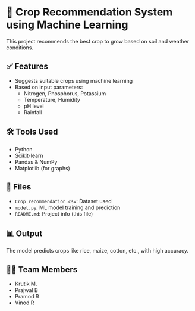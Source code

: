# 🌾 Crop Recommendation System using Machine Learning

This project recommends the best crop to grow based on soil and weather conditions.

## ✅ Features

- Suggests suitable crops using machine learning
- Based on input parameters:
  - Nitrogen, Phosphorus, Potassium
  - Temperature, Humidity
  - pH level
  - Rainfall

## 🛠 Tools Used

- Python
- Scikit-learn
- Pandas & NumPy
- Matplotlib (for graphs)

## 📁 Files

- `Crop_recommendation.csv`: Dataset used
- `model.py`: ML model training and prediction
- `README.md`: Project info (this file)

## 📊 Output

The model predicts crops like rice, maize, cotton, etc., with high accuracy.

## 👨‍💻 Team Members

- Krutik M.
- Prajwal B
- Pramod R
- Vinod R
